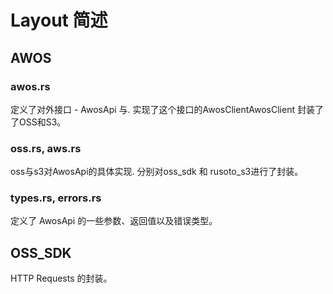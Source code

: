 # Layout 简述
## AWOS
### awos.rs
定义了对外接口 - AwosApi 与.
实现了这个接口的AwosClientAwosClient 封装了了OSS和S3。
### oss.rs, aws.rs
oss与s3对AwosApi的具体实现.
分别对oss_sdk 和 rusoto_s3进行了封装。
### types.rs, errors.rs
定义了 AwosApi 的一些参数、返回值以及错误类型。

## OSS_SDK
HTTP Requests 的封装。

